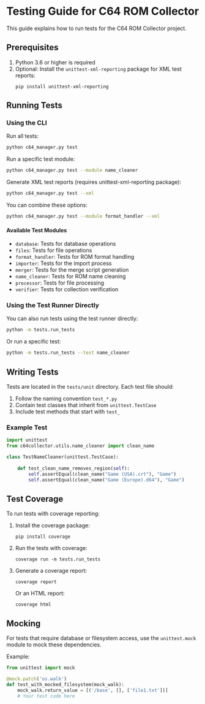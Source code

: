 # Testing Guide for C64 ROM Collector

This guide explains how to run tests for the C64 ROM Collector project.

## Prerequisites

1. Python 3.6 or higher is required
2. Optional: Install the `unittest-xml-reporting` package for XML test reports:
   ```
   pip install unittest-xml-reporting
   ```

## Running Tests

### Using the CLI

Run all tests:
```bash
python c64_manager.py test
```

Run a specific test module:
```bash
python c64_manager.py test --module name_cleaner
```

Generate XML test reports (requires unittest-xml-reporting package):
```bash
python c64_manager.py test --xml
```

You can combine these options:
```bash
python c64_manager.py test --module format_handler --xml
```

#### Available Test Modules

- `database`: Tests for database operations
- `files`: Tests for file operations
- `format_handler`: Tests for ROM format handling
- `importer`: Tests for the import process
- `merger`: Tests for the merge script generation
- `name_cleaner`: Tests for ROM name cleaning
- `processor`: Tests for file processing
- `verifier`: Tests for collection verification

### Using the Test Runner Directly

You can also run tests using the test runner directly:

```bash
python -m tests.run_tests
```

Or run a specific test:
```bash
python -m tests.run_tests --test name_cleaner
```

## Writing Tests

Tests are located in the `tests/unit` directory. Each test file should:

1. Follow the naming convention `test_*.py`
2. Contain test classes that inherit from `unittest.TestCase`
3. Include test methods that start with `test_`

### Example Test

```python
import unittest
from c64collector.utils.name_cleaner import clean_name

class TestNameCleaner(unittest.TestCase):
    
    def test_clean_name_removes_region(self):
        self.assertEqual(clean_name("Game (USA).crt"), "Game")
        self.assertEqual(clean_name("Game (Europe).d64"), "Game")
```

## Test Coverage

To run tests with coverage reporting:

1. Install the coverage package:
   ```
   pip install coverage
   ```

2. Run the tests with coverage:
   ```
   coverage run -m tests.run_tests
   ```

3. Generate a coverage report:
   ```
   coverage report
   ```

   Or an HTML report:
   ```
   coverage html
   ```

## Mocking

For tests that require database or filesystem access, use the `unittest.mock` module to mock these dependencies.

Example:
```python
from unittest import mock

@mock.patch('os.walk')
def test_with_mocked_filesystem(mock_walk):
    mock_walk.return_value = [('/base', [], ['file1.txt'])]
    # Your test code here
```
